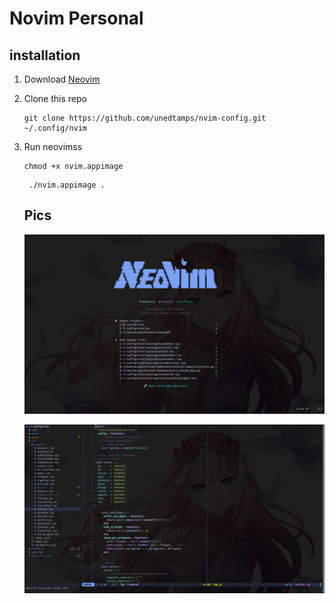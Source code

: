 # Novim Personal

## installation
1. Download [Neovim](https://github.com/neovim/neovim/releases/download/v0.9.4/nvim.appimage)
2. Clone this repo
   ```shell
   git clone https://github.com/unedtamps/nvim-config.git ~/.config/nvim
   ```
3. Run neovimss
   ```shell
   chmod +x nvim.appimage
   ```
   ```shell
    ./nvim.appimage .
   ```

   ## Pics
   ![Greater](./asset/greater.png)

   ![Ediotr](./asset/editor.png)
